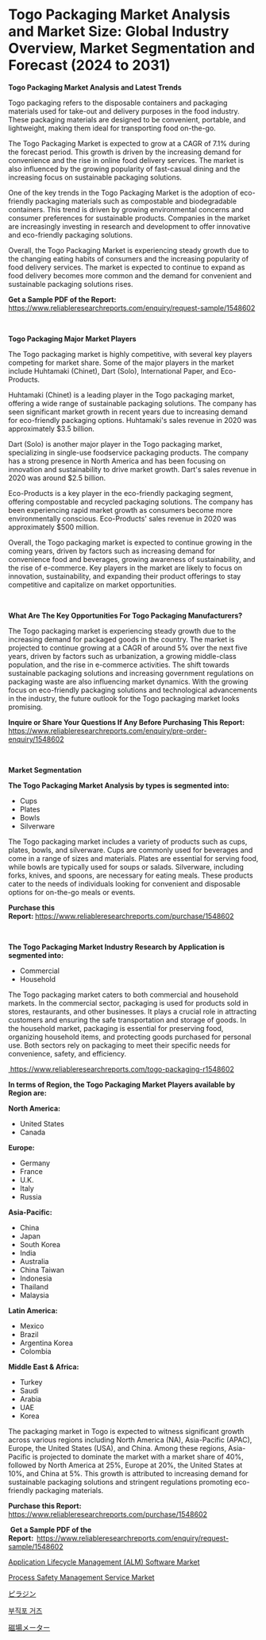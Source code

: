 <p><h1>Togo Packaging Market Analysis and Market Size: Global Industry Overview, Market Segmentation and Forecast (2024 to 2031)</h1></p><p><strong>Togo Packaging Market Analysis and Latest Trends</strong></p>
<p><p>Togo packaging refers to the disposable containers and packaging materials used for take-out and delivery purposes in the food industry. These packaging materials are designed to be convenient, portable, and lightweight, making them ideal for transporting food on-the-go.</p><p>The Togo Packaging Market is expected to grow at a CAGR of 7.1% during the forecast period. This growth is driven by the increasing demand for convenience and the rise in online food delivery services. The market is also influenced by the growing popularity of fast-casual dining and the increasing focus on sustainable packaging solutions.</p><p>One of the key trends in the Togo Packaging Market is the adoption of eco-friendly packaging materials such as compostable and biodegradable containers. This trend is driven by growing environmental concerns and consumer preferences for sustainable products. Companies in the market are increasingly investing in research and development to offer innovative and eco-friendly packaging solutions.</p><p>Overall, the Togo Packaging Market is experiencing steady growth due to the changing eating habits of consumers and the increasing popularity of food delivery services. The market is expected to continue to expand as food delivery becomes more common and the demand for convenient and sustainable packaging solutions rises.</p></p>
<p><strong>Get a Sample PDF of the Report:&nbsp;</strong> <a href="https://www.reliableresearchreports.com/enquiry/request-sample/1548602">https://www.reliableresearchreports.com/enquiry/request-sample/1548602</a></p>
<p>&nbsp;</p>
<p><strong>Togo Packaging Major Market Players</strong></p>
<p><p>The Togo packaging market is highly competitive, with several key players competing for market share. Some of the major players in the market include Huhtamaki (Chinet), Dart (Solo), International Paper, and Eco-Products.</p><p>Huhtamaki (Chinet) is a leading player in the Togo packaging market, offering a wide range of sustainable packaging solutions. The company has seen significant market growth in recent years due to increasing demand for eco-friendly packaging options. Huhtamaki's sales revenue in 2020 was approximately $3.5 billion.</p><p>Dart (Solo) is another major player in the Togo packaging market, specializing in single-use foodservice packaging products. The company has a strong presence in North America and has been focusing on innovation and sustainability to drive market growth. Dart's sales revenue in 2020 was around $2.5 billion.</p><p>Eco-Products is a key player in the eco-friendly packaging segment, offering compostable and recycled packaging solutions. The company has been experiencing rapid market growth as consumers become more environmentally conscious. Eco-Products' sales revenue in 2020 was approximately $500 million.</p><p>Overall, the Togo packaging market is expected to continue growing in the coming years, driven by factors such as increasing demand for convenience food and beverages, growing awareness of sustainability, and the rise of e-commerce. Key players in the market are likely to focus on innovation, sustainability, and expanding their product offerings to stay competitive and capitalize on market opportunities.</p></p>
<p>&nbsp;</p>
<p><strong>What Are The Key Opportunities For Togo Packaging Manufacturers?</strong></p>
<p><p>The Togo packaging market is experiencing steady growth due to the increasing demand for packaged goods in the country. The market is projected to continue growing at a CAGR of around 5% over the next five years, driven by factors such as urbanization, a growing middle-class population, and the rise in e-commerce activities. The shift towards sustainable packaging solutions and increasing government regulations on packaging waste are also influencing market dynamics. With the growing focus on eco-friendly packaging solutions and technological advancements in the industry, the future outlook for the Togo packaging market looks promising.</p></p>
<p><strong>Inquire or Share Your Questions If Any Before Purchasing This Report:</strong> <a href="https://www.reliableresearchreports.com/enquiry/pre-order-enquiry/1548602">https://www.reliableresearchreports.com/enquiry/pre-order-enquiry/1548602</a></p>
<p>&nbsp;</p>
<p><strong>Market Segmentation</strong></p>
<p><strong>The Togo Packaging Market Analysis by types is segmented into:</strong></p>
<p><ul><li>Cups</li><li>Plates</li><li>Bowls</li><li>Silverware</li></ul></p>
<p><p>The Togo packaging market includes a variety of products such as cups, plates, bowls, and silverware. Cups are commonly used for beverages and come in a range of sizes and materials. Plates are essential for serving food, while bowls are typically used for soups or salads. Silverware, including forks, knives, and spoons, are necessary for eating meals. These products cater to the needs of individuals looking for convenient and disposable options for on-the-go meals or events.</p></p>
<p><strong>Purchase this Report:&nbsp;</strong><a href="https://www.reliableresearchreports.com/purchase/1548602">https://www.reliableresearchreports.com/purchase/1548602</a></p>
<p>&nbsp;</p>
<p><strong>The Togo Packaging Market Industry Research by Application is segmented into:</strong></p>
<p><ul><li>Commercial</li><li>Household</li></ul></p>
<p><p>The Togo packaging market caters to both commercial and household markets. In the commercial sector, packaging is used for products sold in stores, restaurants, and other businesses. It plays a crucial role in attracting customers and ensuring the safe transportation and storage of goods. In the household market, packaging is essential for preserving food, organizing household items, and protecting goods purchased for personal use. Both sectors rely on packaging to meet their specific needs for convenience, safety, and efficiency.</p></p>
<p><a href="https://www.reliableresearchreports.com/togo-packaging-r1548602">&nbsp;https://www.reliableresearchreports.com/togo-packaging-r1548602</a></p>
<p><strong>In terms of Region, the Togo Packaging Market Players available by Region are:</strong></p>
<p>
    <p> <strong> North America: </strong>
        <ul>
            <li>United States</li>
            <li>Canada</li>
        </ul>
        </p> 
    <p> <strong> Europe: </strong>
        <ul>
            <li>Germany</li>
            <li>France</li>
            <li>U.K.</li>
            <li>Italy</li>
            <li>Russia</li>
        </ul>
        </p> 
    <p> <strong> Asia-Pacific: </strong>
        <ul>
            <li>China</li>
            <li>Japan</li>
            <li>South Korea</li>
            <li>India</li>
            <li>Australia</li>
            <li>China Taiwan</li>
            <li>Indonesia</li>
            <li>Thailand</li>
            <li>Malaysia</li>
        </ul>
        </p> 
    <p> <strong> Latin America: </strong>
        <ul>
            <li>Mexico</li>
            <li>Brazil</li>
            <li>Argentina Korea</li>
            <li>Colombia</li>
        </ul>
        </p> 
    <p> <strong> Middle East & Africa: </strong>
        <ul>
            <li>Turkey</li>
            <li>Saudi</li>
            <li>Arabia</li>
            <li>UAE</li>
            <li>Korea</li>
        </ul>
    </p>
    </p>
<p><p>The packaging market in Togo is expected to witness significant growth across various regions including North America (NA), Asia-Pacific (APAC), Europe, the United States (USA), and China. Among these regions, Asia-Pacific is projected to dominate the market with a market share of 40%, followed by North America at 25%, Europe at 20%, the United States at 10%, and China at 5%. This growth is attributed to increasing demand for sustainable packaging solutions and stringent regulations promoting eco-friendly packaging materials.</p></p>
<p><strong>Purchase this Report: </strong><a href="https://www.reliableresearchreports.com/purchase/1548602">https://www.reliableresearchreports.com/purchase/1548602</a></p>
<p>&nbsp;<strong>Get a Sample PDF of the Report:&nbsp;&nbsp;</strong><a href="https://www.reliableresearchreports.com/enquiry/request-sample/1548602">https://www.reliableresearchreports.com/enquiry/request-sample/1548602</a></p>
<p><strong></strong></p>
<p><p><a href="https://github.com/tamvrosiya/Market-Research-Report-List-5/blob/main/application-lifecycle-management-alm-software-market.md">Application Lifecycle Management (ALM) Software Market</a></p><p><a href="https://github.com/pizolina/Market-Research-Report-List-5/blob/main/process-safety-management-service-market.md">Process Safety Management Service Market</a></p><p><a href="https://medium.com/@kelscdowell78456/%E3%83%94%E3%83%A9%E3%82%B8%E3%83%B3%E5%B8%82%E5%A0%B4-%E5%B8%82%E5%A0%B4cagr-%E5%B8%82%E5%A0%B4%E3%83%88%E3%83%AC%E3%83%B3%E3%83%89-%E3%81%8A%E3%82%88%E3%81%B3%E6%88%90%E9%95%B7%E6%88%A6%E7%95%A5%E3%81%AB%E9%96%A2%E3%81%99%E3%82%8B%E6%B4%9E%E5%AF%9F-31780c532afd">ピラジン</a></p><p><a href="https://medium.com/@juddmetz/%EB%B9%84%EC%A7%9C-%EB%A9%B4-%EA%B1%B0%EC%A6%88-%EC%8B%9C%EC%9E%A5-%EC%A0%84%EB%A7%9D-%EC%82%B0%EC%97%85-%EA%B0%9C%EC%9A%94-%EB%B0%8F-%EC%A0%84%EB%A7%9D-2024%EB%85%84%EB%B6%80%ED%84%B0-2031%EB%85%84%EA%B9%8C%EC%A7%80-b9bf02568039">부직포 거즈</a></p><p><a href="https://medium.com/@jacksonwiza1924/%E7%A3%81%E5%A0%B4%E8%A8%88%E5%B8%82%E5%A0%B4-%E5%B8%82%E5%A0%B4%E3%82%B7%E3%82%A7%E3%82%A2-%E5%B8%82%E5%A0%B4%E5%8B%95%E5%90%91-%E3%81%9D%E3%81%97%E3%81%A6%E5%B0%86%E6%9D%A5%E3%81%AE%E6%88%90%E9%95%B7%E3%82%92%E6%8E%A2%E3%82%8B-0060987b7f10">磁場メーター</a></p></p>